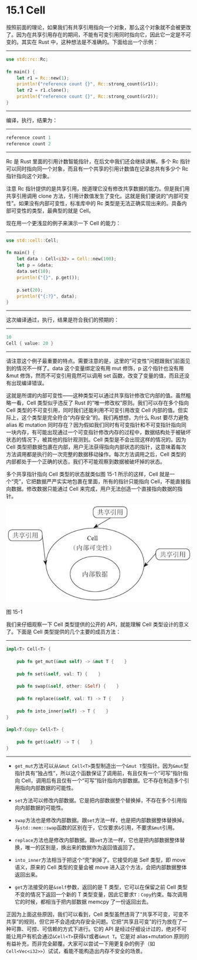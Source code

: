 # 15.1 Cell

按照前面的理论，如果我们有共享引用指向一个对象，那么这个对象就不会被更改了。因为在共享引用存在的期间，不能有可变引用同时指向它，因此它一定是不可变的。其实在 Rust 中，这种想法是不准确的。下面给出一个示例：

---

```rust
use std::rc::Rc;

fn main() {
    let r1 = Rc::new(1);
    println!("reference count {}", Rc::strong_count(&r1));
    let r2 = r1.clone();
    println!("reference count {}", Rc::strong_count(&r2));
}
```

---

编译，执行，结果为：

---

```rust
reference count 1
reference count 2
```

---

Rc 是 Rust 里面的引用计数智能指针，在后文中我们还会继续讲解。多个 Rc 指针可以同时指向同一个对象，而且有一个共享的引用计数值在记录总共有多少个 Rc 指针指向这个对象。

注意 Rc 指针提供的是共享引用，按道理它没有修改共享数据的能力。但是我们用共享引用调用 clone 方法，引用计数值发生了变化。这就是我们要说的“内部可变性”。如果没有内部可变性，标准库中的 Rc 类型是无法正确实现出来的。具备内部可变性的类型，最典型的就是 Cell。

现在用一个更浅显的例子来演示一下 Cell 的能力：

---

```rust
use std::cell::Cell;

fn main() {
    let data : Cell<i32> = Cell::new(100);
    let p = &data;
    data.set(10);
    println!("{}", p.get());

    p.set(20);
    println!("{:?}", data);
}
```

---

这次编译通过，执行，结果是符合我们的预期的：

---

```rust
10
Cell { value: 20 }
```

---

请注意这个例子最重要的特点。需要注意的是，这里的“可变性”问题跟我们前面见到的情况不一样了。data 这个变量绑定没有用 mut 修饰，p 这个指针也没有用&mut 修饰，然而不可变引用竟然可以调用 set 函数，改变了变量的值，而且还没有出现编译错误。

这就是所谓的内部可变性——这种类型可以通过共享指针修改它内部的值。虽然粗略一看，Cell 类型似乎违反了 Rust 的“唯一修改权”原则。我们可以存在多个指向 Cell 类型的不可变引用，同时我们还能利用不可变引用改变 Cell 内部的值。但实际上，这个类型是完全符合“内存安全”的。我们再想想，为什么 Rust 要尽力避免 alias 和 mutation 同时存在？因为假如我们同时有可变指针和不可变指针指向同一块内存，有可能出现通过一个可变指针修改内存的过程中，数据结构处于被破坏状态的情况下，被其他的指针观测到。Cell 类型是不会出现这样的情况的。因为 Cell 类型把数据包裹在内部，用户无法获得指向内部状态的指针，这意味着每次方法调用都是执行的一次完整的数据移动操作。每次方法调用之后，Cell 类型的内部都处于一个正确的状态，我们不可能观察到数据被破坏掉的状态。

多个共享指针指向 Cell 类型的状态就类似图 15-1 所示的这样，Cell 就是一个“壳”，它把数据严严实实地包裹在里面，所有的指针只能指向 Cell，不能直接指向数据。修改数据只能通过 Cell 来完成，用户无法创造一个直接指向数据的指针。

![](../images/Image00012.jpg)

图 15-1

我们来仔细观察一下 Cell 类型提供的公开的 API，就能理解 Cell 类型设计的意义了。下面是 Cell 类型提供的几个主要的成员方法：

---

```rust
impl<T> Cell<T> {

    pub fn get_mut(&mut self) -> &mut T {    }

    pub fn set(&self, val: T) {    }

    pub fn swap(&self, other: &Self) {    }

    pub fn replace(&self, val: T) -> T {    }

    pub fn into_inner(self) -> T {    }
}

impl<T:Copy> Cell<T> {

    pub fn get(&self) -> T {    }
}
```

---

* `get_mut`方法可以从`&mut Cell<T>`类型制造出一个`&mut T`型指针。因为`&mut`型指针具有“独占性”，所以这个函数保证了调用前，有且仅有一个“可写”指针指向 Cell，调用后有且仅有一个“可写”指针指向内部数据。它不存在制造多个引用指向内部数据的可能性。

* `set`方法可以修改内部数据。它是把内部数据整个替换掉，不存在多个引用指向内部数据的可能性。

* `swap`方法也是修改内部数据。跟`set`方法一样，也是把内部数据整体替换掉。与`std::mem::swap`函数的区别在于，它仅要求`&`引用，不要求`&mut`引用。

* `replace`方法也是修改内部数据。跟`set`方法一样，它也是把内部数据整体替换，唯一的区别是，换出来的数据作为返回值返回了。

* `into_inner`方法相当于把这个“壳”剥掉了。它接受的是 Self 类型，即 move 语义，原来的 Cell 类型的变量会被 move 进入这个方法，会把内部数据整体返回出来。

* `get`方法接受的是`&self`参数，返回的是 T 类型，它可以在保留之前 Cell 类型不变的情况下返回一个新的 T 类型变量，因此它要求`T：Copy`约束。每次调用它的时候，都相当于把内部数据 memcpy 了一份返回出去。

正因为上面这些原因，我们可以看到，Cell 类型虽然违背了“共享不可变，可变不共享”的规则，但它并不会造成内存安全问题。它把“共享且可变”的行为放在了一种可靠、可控、可信赖的方式下进行。它的 API 是经过仔细设计过的，绝对不可能让用户有机会通过`&Cell<T>`获得`&T`或者`&mut T`。它是对 alias+mutation 原则的有益补充，而非完全颠覆。大家可以尝试一下用更复杂的例子（如`Cell<Vec<i32>>`）试试，看能不能构造出内存不安全的场景。
